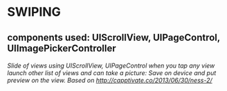 # SWIPING

## components used: UIScrollView, UIPageControl, UIImagePickerController

###### Slide of views using UIScrollView, UIPageControl when you tap any view launch other list of views and can take a picture: Save on device and put preview on the view. Based on http://capptivate.co/2013/06/30/ness-2/